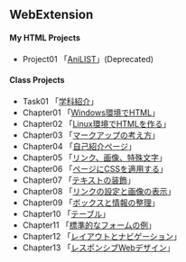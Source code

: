## **WebExtension**

#### **My HTML Projects**
- Project01 「[AniLIST](./project01/aniList.html)」(Deprecated)

#### **Class Projects**
- Task01 「[学科紹介](WebExtension/task01/index.html)」
- Chapter01 「[Windows環境でHTML](./chapter01/ch01-firsthtml-win.html)」
- Chapter02 「[Linux環境でHTMLを作る](./chapter02/ch02-firsthtml-linux.html)」
- Chapter03 「[マークアップの考え方](./chapter03/ch03-markuptag1.html)」
- Chapter04 「[自己紹介ページ](./chapter04/ch04-markuptag1.html)」
- Chapter05 「[リンク、画像、特殊文字](./chapter05/ch05-markuptag2.html)」
- Chapter06 「[ページにCSSを適用する](./chapter06/index.html)」
- Chapter07 「[テキストの装飾](./chapter07/ch07-fontsytle.html)」  
- Chapter08 「[リンクの設定と画像の表示](./chapter08/ch08-linkimg.html)」
- Chapter09 「[ボックスと情報の整理](./chapter09/ch09-boxcss.html)」
- Chapter10 「[テーブル](./chapter10/ch10-table.html)」
- Chapter11 「[標準的なフォームの例](./chapter11/ch11-form.html)」
- Chapter12 「[レイアウトとナビゲーション](./chapter12/ch12-03/index.html)」
- Chapter13 「[レスポンシブWebデザイン](./chapter13/index.html)」
